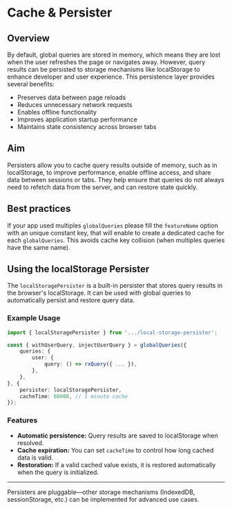 # Cache & Persister

## Overview

By default, global queries are stored in memory, which means they are lost when the user refreshes the page or navigates away. However, query results can be persisted to storage mechanisms like localStorage to enhance developer and user experience. This persistence layer provides several benefits:

- Preserves data between page reloads
- Reduces unnecessary network requests
- Enables offline functionality
- Improves application startup performance
- Maintains state consistency across browser tabs

## Aim

Persisters allow you to cache query results outside of memory, such as in localStorage, to improve performance, enable offline access, and share data between sessions or tabs. They help ensure that queries do not always need to refetch data from the server, and can restore state quickly.

## Best practices

If your app used multiples `globalQueries` please fill the `featureName` option with an unique constant key, that will enable to create a dedicated cache for each `globalQueries`. This avoids cache key collision (when multiples queries have the same name).

## Using the localStorage Persister

The `localStoragePersister` is a built-in persister that stores query results in the browser's localStorage. It can be used with global queries to automatically persist and restore query data.

### Example Usage

```typescript
import { localStoragePersister } from '.../local-storage-persister';

const { withUserQuery, injectUserQuery } = globalQueries({
	queries: {
		user: {
			query: () => rxQuery({ ... }),
		},
	},
}, {
	persister: localStoragePersister,
	cacheTime: 60000, // 1 minute cache
});
```

### Features

- **Automatic persistence:** Query results are saved to localStorage when resolved.
- **Cache expiration:** You can set `cacheTime` to control how long cached data is valid.
- **Restoration:** If a valid cached value exists, it is restored automatically when the query is initialized.

---

Persisters are pluggable—other storage mechanisms (IndexedDB, sessionStorage, etc.) can be implemented for advanced use cases.
